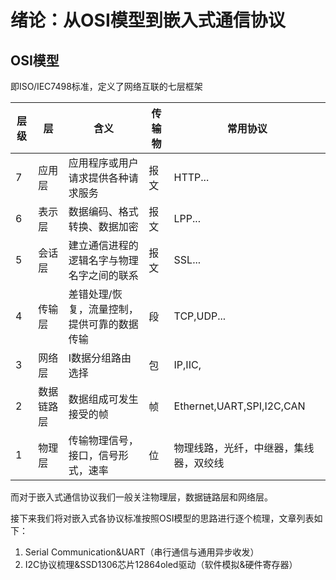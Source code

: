 # 绪论：从OSI模型到嵌入式通信协议

## OSI模型
即ISO/IEC7498标准，定义了网络互联的七层框架

| 层级 | 层         | 含义                                        | 传输物 | 常用协议                               |
| ---- | ---------- | ------------------------------------------- | ------ | -------------------------------------- |
| 7    | 应用层     | 应用程序或用户请求提供各种请求服务          | 报文   | HTTP...                                |
| 6    | 表示层     | 数据编码、格式转换、数据加密                | 报文   | LPP...                                 |
| 5    | 会话层     | 建立通信进程的逻辑名字与物理名字之间的联系  | 报文   | SSL...                                 |
| 4    | 传输层     | 差错处理/恢复，流量控制，提供可靠的数据传输 | 段     | TCP,UDP...                             |
| 3    | 网络层     | I数据分组路由选择                           | 包     | IP,IIC,                                |
| 2    | 数据链路层 | 数据组成可发生接受的帧                      | 帧     | Ethernet,UART,SPI,I2C,CAN              |
| 1    | 物理层     | 传输物理信号，接口，信号形式，速率          | 位     | 物理线路，光纤，中继器，集线器，双绞线 |

而对于嵌入式通信协议我们一般关注物理层，数据链路层和网络层。

接下来我们将对嵌入式各协议标准按照OSI模型的思路进行逐个梳理，文章列表如下：

1. Serial Communication&UART（串行通信与通用异步收发）
2. I2C协议梳理&SSD1306芯片12864oled驱动（软件模拟&硬件寄存器）
